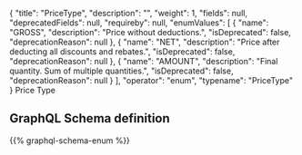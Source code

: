 {
  "title": "PriceType",
  "description": "",
  "weight": 1,
  "fields": null,
  "deprecatedFields": null,
  "requireby": null,
  "enumValues": [
    {
      "name": "GROSS",
      "description": "Price without deductions.",
      "isDeprecated": false,
      "deprecationReason": null
    },
    {
      "name": "NET",
      "description": "Price after deducting all discounts and rebates.",
      "isDeprecated": false,
      "deprecationReason": null
    },
    {
      "name": "AMOUNT",
      "description": "Final quantity. Sum of multiple quantities.",
      "isDeprecated": false,
      "deprecationReason": null
    }
  ],
  "operator": "enum",
  "typename": "PriceType"
}
Price Type
## GraphQL Schema definition

{{% graphql-schema-enum %}}
